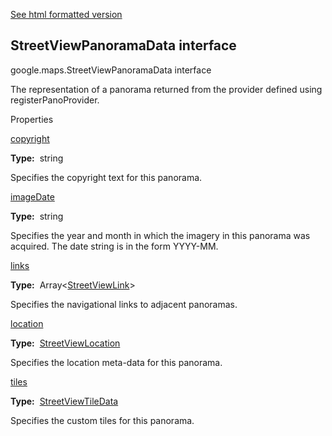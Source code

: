 [See html formatted version](https://huasofoundries.github.io/google-maps-documentation/StreetViewPanoramaData.html)


StreetViewPanoramaData interface
--------------------------------

google.maps.StreetViewPanoramaData interface

The representation of a panorama returned from the provider defined using registerPanoProvider.

Properties

[copyright](#StreetViewPanoramaData.copyright)

**Type:**  string

Specifies the copyright text for this panorama.

[imageDate](#StreetViewPanoramaData.imageDate)

**Type:**  string

Specifies the year and month in which the imagery in this panorama was acquired. The date string is in the form YYYY-MM.

[links](#StreetViewPanoramaData.links)

**Type:**  Array<[StreetViewLink](StreetViewLink.md)\>

Specifies the navigational links to adjacent panoramas.

[location](#StreetViewPanoramaData.location)

**Type:**  [StreetViewLocation](StreetViewLocation.md)

Specifies the location meta-data for this panorama.

[tiles](#StreetViewPanoramaData.tiles)

**Type:**  [StreetViewTileData](StreetViewTileData.md)

Specifies the custom tiles for this panorama.
